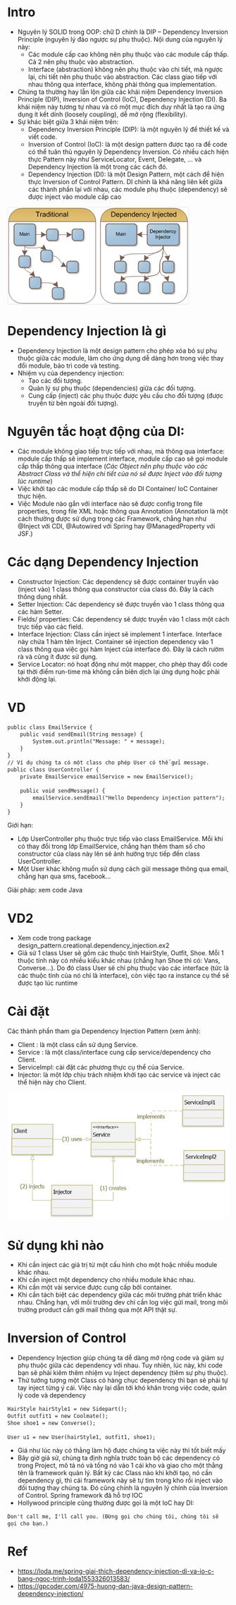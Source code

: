 # Intro
- Nguyên lý SOLID trong OOP: chữ D chính là DIP – Dependency Inversion Principle (nguyên lý đảo ngược sự phụ thuộc). Nội dung của nguyên lý này:
  + Các module cấp cao không nên phụ thuộc vào các module cấp thấp. Cả 2 nên phụ thuộc vào abstraction.
  + Interface (abstraction) không nên phụ thuộc vào chi tiết, mà ngược lại, chi tiết nên phụ thuộc vào abstraction. Các class giao tiếp với nhau thông qua interface, không phải thông qua implementation.
- Chúng ta thường hay lẫn lộn giữa các khái niệm Dependency Inversion Principle (DIP), Inversion of Control (IoC), Dependency Injection (DI). Ba khái niệm này tương tự nhau và có một mục đích duy nhất là tạo ra ứng dụng ít kết dính (loosely coupling), dễ mở rộng (flexibility).
- Sự khác biệt giữa 3 khái niệm trên:
  + Dependency Inversion Principle (DIP): là một nguyên lý để thiết kế và viết code.
  + Inversion of Control (IoC): là một design pattern được tạo ra để code có thể tuân thủ nguyên lý Dependency Inversion. Có nhiều cách hiện thực Pattern này như ServiceLocator, Event, Delegate, … và Dependency Injection là một trong các cách đó.
  + Dependency Injection (DI): là một Design Pattern, một cách để hiện thực Inversion of Control Pattern. DI chính là khả năng liên kết giữa các thành phần lại với nhau, các module phụ thuộc (dependency) sẽ được inject vào module cấp cao

![Dependency injection intro](./Dependency-injection-intro.png)

# Dependency Injection là gì
- Dependency Injection là một design pattern cho phép xóa bỏ sự phụ thuộc giữa các module, làm cho ứng dụng dễ dàng hơn trong việc thay đổi module, bảo trì code và testing.
- Nhiệm vụ của dependency injection:
  + Tạo các đối tượng.
  + Quản lý sự phụ thuộc (dependencies) giữa các đối tượng.
  + Cung cấp (inject) các phụ thuộc được yêu cầu cho đối tượng (được truyền từ bên ngoài đối tượng).

# Nguyên tắc hoạt động của DI:
- Các module không giao tiếp trực tiếp với nhau, mà thông qua interface: module cấp thấp sẽ implement interface, module cấp cao sẽ gọi module cấp thấp thông qua interface (_Các Object nên phụ thuộc vào các Abstract Class và thể hiện chi tiết của nó sẽ được Inject vào đối tượng lúc runtime_)
- Việc khởi tạo các module cấp thấp sẽ do DI Container/ IoC Container thực hiện.
- Việc Module nào gắn với interface nào sẽ được config trong file properties, trong file XML hoặc thông qua Annotation (Annotation là một cách thường được sử dụng trong các Framework, chẳng hạn như @Inject với CDI, @Autowired với Spring hay @ManagedProperty với JSF.)

# Các dạng Dependency Injection
- Constructor Injection: Các dependency sẽ được container truyền vào (inject vào) 1 class thông qua constructor của class đó. Đây là cách thông dụng nhất.
- Setter Injection: Các dependency sẽ được truyền vào 1 class thông qua các hàm Setter.
- Fields/ properties: Các dependency sẽ được truyền vào 1 class một cách trực tiếp vào các field.
- Interface Injection: Class cần inject sẽ implement 1 interface. Interface này chứa 1 hàm tên Inject. Container sẽ injection dependency vào 1 class thông qua việc gọi hàm Inject của interface đó. Đây là cách rườm rà và cũng ít được sử dụng.
- Service Locator: nó hoạt động như một mapper, cho phép thay đổi code tại thời điểm run-time mà không cần biên dịch lại ứng dụng hoặc phải khởi động lại.

# VD
```
public class EmailService {
    public void sendEmail(String message) {
        System.out.println("Message: " + message);
    }
}
// Ví dụ chúng ta có một class cho phép User có thể gửi message.
public class UserController {
    private EmailService emailService = new EmailService();

    public void sendMessage() {
        emailService.sendEmail("Hello Dependency injection pattern");
    }
}
```
Giới hạn:
- Lớp UserController phụ thuộc trực tiếp vào class EmailService. Mỗi khi có thay đổi trong lớp EmailService, chẳng hạn thêm tham số cho constructor của class này lên sẽ ảnh hưởng trực tiếp đến class UserController.
- Một User khác không muốn sử dụng cách gửi message thông qua email, chẳng hạn qua sms, facebook...

Giải pháp: xem code Java

# VD2
- Xem code trong package design_pattern.creational.dependency_injection.ex2
- Giả sử 1 class User sẽ gồm các thuộc tính HairStyle, Outfit, Shoe. Mỗi 1 thuộc tính này có nhiều kiểu khác nhau (chẳng hạn Shoe thì có: Vans, Converse...). Do đó class User sẽ chỉ phụ thuộc vào các interface (tức là các thuộc tính của nó chỉ là interface), còn việc tạo ra instance cụ thể sẽ được tạo lúc runtime

# Cài đặt
Các thành phần tham gia Dependency Injection Pattern (xem ảnh):
- Client : là một class cần sử dụng Service.
- Service : là một class/interface cung cấp service/dependency cho Client.
- ServiceImpl: cài đặt các phương thực cụ thể của Service.
- Injector: là một lớp chịu trách nhiệm khởi tạo các service và inject các thể hiện này cho Client.

![Dependency injection diagram](./design-patterns-dependency-injection-diagram.png)

# Sử dụng khi nào
- Khi cần inject các giá trị từ một cấu hình cho một hoặc nhiều module khác nhau.
- Khi cần inject một dependency cho nhiều module khác nhau.
- Khi cần một vài service được cung cấp bởi container.
- Khi cần tách biệt các dependency giữa các môi trường phát triển khác nhau. Chẳng hạn, với môi trường dev chỉ cần log việc gửi mail, trong môi trường product cần gởi mail thông qua một API thật sự.

# Inversion of Control
- Dependency Injection giúp chúng ta dễ dàng mở rộng code và giảm sự phụ thuộc giữa các dependency với nhau. Tuy nhiên, lúc này, khi code bạn sẽ phải kiêm thêm nhiệm vụ Inject dependency (tiêm sự phụ thuộc).
- Thử tưởng tượng một Class có hàng chục dependency thì bạn sẽ phải tự tay inject từng ý cái. Việc này lại dẫn tới khó khăn trong việc code, quản lý code và dependency
```
HairStyle hairStyle1 = new Sidepart();
Outfit outfit1 = new Coolmate();
Shoe shoe1 = new Converse();

User u1 = new User(hairStyle1, outfit1, shoe1);
```
- Giá như lúc này có thằng làm hộ được chúng ta việc này thì tốt biết mấy
- Bây giờ giả sử, chúng ta định nghĩa trước toàn bộ các dependency có trong Project, mô tả nó và tống nó vào 1 cái kho và giao cho một thằng tên là framework quản lý. Bất kỳ các Class nào khi khởi tạo, nó cần dependency gì, thì cái framework này sẽ tự tìm trong kho rồi inject vào đối tượng thay chúng ta. Đó cũng chính là nguyên lý chính của Inversion of Control. Spring framework đã hỗ trợ IOC
- Hollywood principle cũng thường được gọi là một IoC hay DI:
```
Don't call me, I'll call you. (Đừng gọi cho chúng tôi, chúng tôi sẽ gọi cho bạn.)
```

# Ref
- https://loda.me/spring-giai-thich-dependency-injection-di-va-io-c-bang-ngoc-trinh-loda1553326013583/
- https://gpcoder.com/4975-huong-dan-java-design-pattern-dependency-injection/
